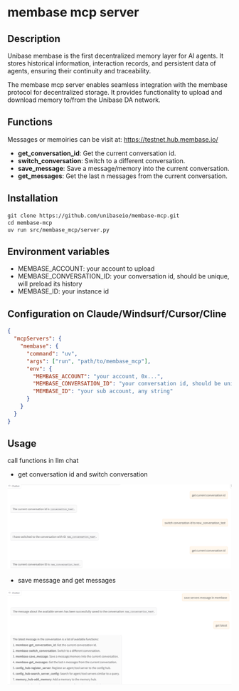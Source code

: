 # membase mcp server

## Description

Unibase membase is the first decentralized memory layer for AI agents. It stores historical information, interaction records, and persistent data of agents, ensuring their continuity and traceability.

The membase mcp server enables seamless integration with the membase protocol for decentralized storage. It provides functionality to upload and download memory to/from the Unibase DA network.

## Functions

Messages or memoiries can be visit at: https://testnet.hub.membase.io/

- **get_conversation_id**: Get the current conversation id.
- **switch_conversation**: Switch to a different conversation.
- **save_message**: Save a message/memory into the current conversation.
- **get_messages**: Get the last n messages from the current conversation.

## Installation


```shell
git clone https://github.com/unibaseio/membase-mcp.git
cd membase-mcp
uv run src/membase_mcp/server.py
```


## Environment variables

- MEMBASE_ACCOUNT: your account to upload
- MEMBASE_CONVERSATION_ID: your conversation id, should be unique, will preload its history
- MEMBASE_ID: your instance id


## Configuration on Claude/Windsurf/Cursor/Cline

```json
{
  "mcpServers": {
    "membase": {
      "command": "uv",
      "args": ["run", "path/to/membase_mcp"],
      "env": {
        "MEMBASE_ACCOUNT": "your account, 0x...",
        "MEMBASE_CONVERSATION_ID": "your conversation id, should be unique",
        "MEMBASE_ID": "your sub account, any string"
      }
    }
  }
}
```

## Usage

call functions in llm chat

+ get conversation id and switch conversation

![get conversation id and switch conversation](./asset/switch.png)

+ save message and get messages

![save message and get messages](./asset/save.png)
